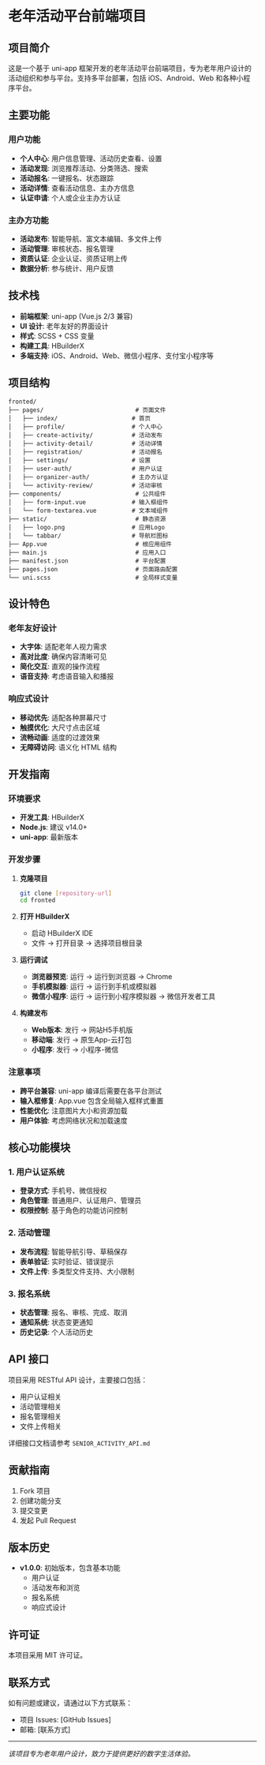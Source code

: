 # 老年活动平台前端项目

## 项目简介

这是一个基于 uni-app 框架开发的老年活动平台前端项目，专为老年用户设计的活动组织和参与平台。支持多平台部署，包括 iOS、Android、Web 和各种小程序平台。

## 主要功能

### 用户功能
- **个人中心**: 用户信息管理、活动历史查看、设置
- **活动发现**: 浏览推荐活动、分类筛选、搜索
- **活动报名**: 一键报名、状态跟踪
- **活动详情**: 查看活动信息、主办方信息
- **认证申请**: 个人或企业主办方认证

### 主办方功能
- **活动发布**: 智能导航、富文本编辑、多文件上传
- **活动管理**: 审核状态、报名管理
- **资质认证**: 企业认证、资质证明上传
- **数据分析**: 参与统计、用户反馈

## 技术栈

- **前端框架**: uni-app (Vue.js 2/3 兼容)
- **UI 设计**: 老年友好的界面设计
- **样式**: SCSS + CSS 变量
- **构建工具**: HBuilderX
- **多端支持**: iOS、Android、Web、微信小程序、支付宝小程序等

## 项目结构

```
fronted/
├── pages/                          # 页面文件
│   ├── index/                     # 首页
│   ├── profile/                   # 个人中心
│   ├── create-activity/           # 活动发布
│   ├── activity-detail/           # 活动详情
│   ├── registration/              # 活动报名
│   ├── settings/                  # 设置
│   ├── user-auth/                 # 用户认证
│   ├── organizer-auth/            # 主办方认证
│   └── activity-review/           # 活动审核
├── components/                     # 公共组件
│   ├── form-input.vue             # 输入框组件
│   └── form-textarea.vue          # 文本域组件
├── static/                         # 静态资源
│   ├── logo.png                   # 应用Logo
│   └── tabbar/                    # 导航栏图标
├── App.vue                         # 根应用组件
├── main.js                         # 应用入口
├── manifest.json                   # 平台配置
├── pages.json                      # 页面路由配置
└── uni.scss                        # 全局样式变量
```

## 设计特色

### 老年友好设计
- **大字体**: 适配老年人视力需求
- **高对比度**: 确保内容清晰可见
- **简化交互**: 直观的操作流程
- **语音支持**: 考虑语音输入和播报

### 响应式设计
- **移动优先**: 适配各种屏幕尺寸
- **触摸优化**: 大尺寸点击区域
- **流畅动画**: 适度的过渡效果
- **无障碍访问**: 语义化 HTML 结构

## 开发指南

### 环境要求
- **开发工具**: HBuilderX
- **Node.js**: 建议 v14.0+
- **uni-app**: 最新版本

### 开发步骤

1. **克隆项目**
   ```bash
   git clone [repository-url]
   cd fronted
   ```

2. **打开 HBuilderX**
   - 启动 HBuilderX IDE
   - 文件 → 打开目录 → 选择项目根目录

3. **运行调试**
   - **浏览器预览**: 运行 → 运行到浏览器 → Chrome
   - **手机模拟器**: 运行 → 运行到手机或模拟器
   - **微信小程序**: 运行 → 运行到小程序模拟器 → 微信开发者工具

4. **构建发布**
   - **Web版本**: 发行 → 网站H5手机版
   - **移动端**: 发行 → 原生App-云打包
   - **小程序**: 发行 → 小程序-微信

### 注意事项

- **跨平台兼容**: uni-app 编译后需要在各平台测试
- **输入框修复**: App.vue 包含全局输入框样式重置
- **性能优化**: 注意图片大小和资源加载
- **用户体验**: 考虑网络状况和加载速度

## 核心功能模块

### 1. 用户认证系统
- **登录方式**: 手机号、微信授权
- **角色管理**: 普通用户、认证用户、管理员
- **权限控制**: 基于角色的功能访问控制

### 2. 活动管理
- **发布流程**: 智能导航引导、草稿保存
- **表单验证**: 实时验证、错误提示
- **文件上传**: 多类型文件支持、大小限制

### 3. 报名系统
- **状态管理**: 报名、审核、完成、取消
- **通知系统**: 状态变更通知
- **历史记录**: 个人活动历史

## API 接口

项目采用 RESTful API 设计，主要接口包括：
- 用户认证相关
- 活动管理相关
- 报名管理相关
- 文件上传相关

详细接口文档请参考 `SENIOR_ACTIVITY_API.md`

## 贡献指南

1. Fork 项目
2. 创建功能分支
3. 提交变更
4. 发起 Pull Request

## 版本历史

- **v1.0.0**: 初始版本，包含基本功能
  - 用户认证
  - 活动发布和浏览
  - 报名系统
  - 响应式设计

## 许可证

本项目采用 MIT 许可证。

## 联系方式

如有问题或建议，请通过以下方式联系：
- 项目 Issues: [GitHub Issues]
- 邮箱: [联系方式]

---

*该项目专为老年用户设计，致力于提供更好的数字生活体验。*